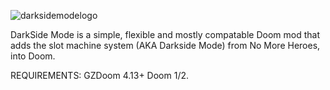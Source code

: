 ![darksidemodelogo](https://github.com/user-attachments/assets/7f918bee-c1d5-45e5-b359-dd3196775842)


DarkSide Mode is a simple, flexible and mostly compatable Doom mod that adds the slot machine system (AKA Darkside Mode) from No More Heroes, into Doom.


REQUIREMENTS: 
  GZDoom 4.13+
  Doom 1/2.

